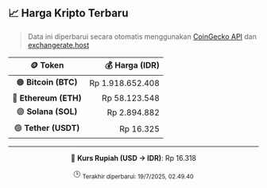 

<!-- HARGA_KRIPTO -->
## 📈 Harga Kripto Terbaru

> Data ini diperbarui secara otomatis menggunakan [CoinGecko API](https://www.coingecko.com/) dan [exchangerate.host](https://exchangerate.host/)

<div align="center">

| 🪙 Token | 💰 Harga (IDR) |
|:------:|---------------:|
| 🟠 **Bitcoin (BTC)**   | Rp 1.918.652.408 |
| 🔵 **Ethereum (ETH)**  | Rp 58.123.548 |
| 🟣 **Solana (SOL)**    | Rp 2.894.882 |
| 🟢 **Tether (USDT)**   | Rp 16.325 |

---

💱 **Kurs Rupiah (USD → IDR)**: Rp 16.318

🕒 <sub>Terakhir diperbarui: 19/7/2025, 02.49.40</sub>

</div>
<!-- /HARGA_KRIPTO -->